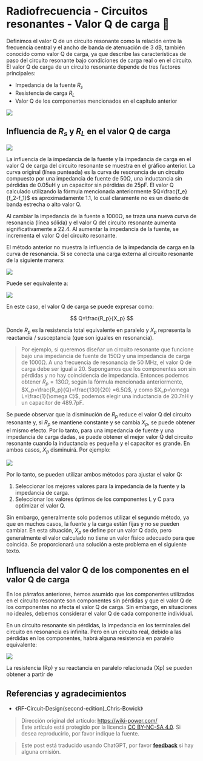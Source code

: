 # Radiofrecuencia - Circuitos resonantes - Valor Q de carga 🚧

Definimos el valor Q de un circuito resonante como la relación entre la frecuencia central y el ancho de banda de atenuación de 3 dB, también conocido como valor Q de carga, ya que describe las características de paso del circuito resonante bajo condiciones de carga real o en el circuito. El valor Q de carga de un circuito resonante depende de tres factores principales:

- Impedancia de la fuente $R_s$
- Resistencia de carga $R_L$
- Valor Q de los componentes mencionados en el capítulo anterior

![](https://img.wiki-power.com/d/wiki-media/img/20220418111129.png)

## Influencia de $R_s$ y $R_L$ en el valor Q de carga

![](https://img.wiki-power.com/d/wiki-media/img/20220418111200.png)

La influencia de la impedancia de la fuente y la impedancia de carga en el valor Q de carga del circuito resonante se muestra en el gráfico anterior. La curva original (línea punteada) es la curva de resonancia de un circuito compuesto por una impedancia de fuente de 50Ω, una inductancia sin pérdidas de 0.05uH y un capacitor sin pérdidas de 25pF. El valor Q calculado utilizando la fórmula mencionada anteriormente $Q=\frac{f_e}{f_2-f_1}$ es aproximadamente 1.1, lo cual claramente no es un diseño de banda estrecha o alto valor Q.

Al cambiar la impedancia de la fuente a 1000Ω, se traza una nueva curva de resonancia (línea sólida) y el valor Q del circuito resonante aumenta significativamente a 22.4. Al aumentar la impedancia de la fuente, se incrementa el valor Q del circuito resonante.

El método anterior no muestra la influencia de la impedancia de carga en la curva de resonancia. Si se conecta una carga externa al circuito resonante de la siguiente manera:

![](https://img.wiki-power.com/d/wiki-media/img/20220419163311.png)

Puede ser equivalente a:

![](https://img.wiki-power.com/d/wiki-media/img/20220419163441.png)

En este caso, el valor Q de carga se puede expresar como:

$$
Q=\frac{R_p}{X_p}
$$

Donde $R_p$ es la resistencia total equivalente en paralelo y $X_p$ representa la reactancia / susceptancia (que son iguales en resonancia).

> Por ejemplo, si queremos diseñar un circuito resonante que funcione bajo una impedancia de fuente de 150Ω y una impedancia de carga de 1000Ω. A una frecuencia de resonancia de 50 MHz, el valor Q de carga debe ser igual a 20. Supongamos que los componentes son sin pérdidas y no hay coincidencia de impedancia. Entonces podemos obtener $R_p=130Ω$, según la fórmula mencionada anteriormente, $X_p=\frac{R_p}{Q}=\frac{130}{20} =6.5Ω$, y como $X_p=\omega L=\frac{1}{\omega C}$, podemos elegir una inductancia de 20.7nH y un capacitor de 489.7pF.

Se puede observar que la disminución de $R_p$ reduce el valor Q del circuito resonante y, si $R_p$ se mantiene constante y se cambia $X_p$, se puede obtener el mismo efecto. Por lo tanto, para una impedancia de fuente y una impedancia de carga dadas, se puede obtener el mejor valor Q del circuito resonante cuando la inductancia es pequeña y el capacitor es grande. En ambos casos, $X_p$ disminuirá. Por ejemplo:

![](https://img.wiki-power.com/d/wiki-media/img/20220419165555.png)

Por lo tanto, se pueden utilizar ambos métodos para ajustar el valor Q:

1. Seleccionar los mejores valores para la impedancia de la fuente y la impedancia de carga.
2. Seleccionar los valores óptimos de los componentes L y C para optimizar el valor Q.

Sin embargo, generalmente solo podemos utilizar el segundo método, ya que en muchos casos, la fuente y la carga están fijas y no se pueden cambiar. En esta situación, $X_p$ se define por un valor Q dado, pero generalmente el valor calculado no tiene un valor físico adecuado para que coincida. Se proporcionará una solución a este problema en el siguiente texto.

## Influencia del valor Q de los componentes en el valor Q de carga

En los párrafos anteriores, hemos asumido que los componentes utilizados en el circuito resonante son componentes sin pérdidas y que el valor Q de los componentes no afecta el valor Q de carga. Sin embargo, en situaciones no ideales, debemos considerar el valor Q de cada componente individual.

En un circuito resonante sin pérdidas, la impedancia en los terminales del circuito en resonancia es infinita. Pero en un circuito real, debido a las pérdidas en los componentes, habrá alguna resistencia en paralelo equivalente:

![](https://img.wiki-power.com/d/wiki-media/img/20220419174200.png)

La resistencia (Rp) y su reactancia en paralelo relacionada (Xp) se pueden obtener a partir de

## Referencias y agradecimientos

- 《RF-Circuit-Design(second-edition)\_Chris-Bowick》

> Dirección original del artículo: <https://wiki-power.com/>  
> Este artículo está protegido por la licencia [CC BY-NC-SA 4.0](https://creativecommons.org/licenses/by/4.0/deed.zh). Si desea reproducirlo, por favor indique la fuente.

> Este post está traducido usando ChatGPT, por favor [**feedback**](https://github.com/linyuxuanlin/Wiki_MkDocs/issues/new) si hay alguna omisión.